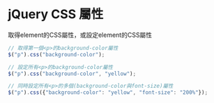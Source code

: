 # jQuery CSS 屬性

取得element的CSS屬性，或設定element的CSS屬性

```javascript
// 取得第一個<p>的background-color屬性
$("p").css("background-color");

// 設定所有<p>的background-color屬性
$("p").css("background-color", "yellow");

// 同時設定所有<p>的多個(background-color與font-size)屬性
$("p").css({"background-color": "yellow", "font-size": "200%"});

```

